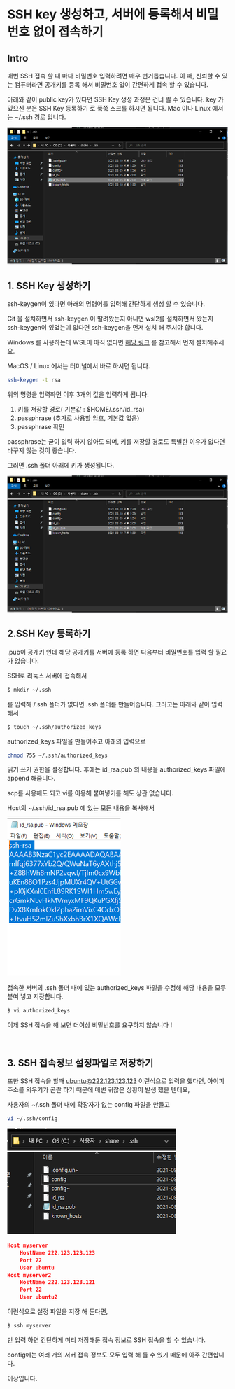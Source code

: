 # SSH key 생성하고, 서버에 등록해서 비밀번호 없이 접속하기

## Intro

매번 SSH 접속 할 때 마다 비밀번호 입력하려면 매우 번거롭습니다. 이 때, 신뢰할 수 있는 컴퓨터라면 공개키를 등록 해서 비밀번호 없이 간편하게 접속 할 수 있습니다.

아래와 같이 public key가 있다면 SSH Key 생성 과정은 건너 띌 수 있습니다. key 가 있으신 분은 SSH Key 등록하기 로 쭉쭉 스크롤 하시면 됩니다. Mac 이나 Linux 에서는 ~/.ssh 경로 입니다.

![](https://github.com/Shane-Park/markdownBlog/raw/master/OS/linux/sshkey.assets/image-20210810153821908.png)



## 1. SSH Key 생성하기

ssh-keygen이 있다면 아래의 명령어를 입력해 간단하게 생성 할 수 있습니다.

Git 을 설치하면서 ssh-keygen 이 딸려왔는지 아니면 wsl2를 설치하면서 왔는지 ssh-keygen이 있었는데 없다면 ssh-keygen을 먼저 설치 해 주셔야 합니다.

Windows 를 사용하는데 WSL이 아직 없다면 [해당 링크](https://shanepark.tistory.com/187) 를 참고해서 먼저 설치해주세요.

MacOS / Linux 에서는 터미널에서 바로 하시면 됩니다.

```bash
ssh-keygen -t rsa
```

위의 명령을 입력하면 이후 3개의 값을 입력하게 됩니다.

1. 키를 저장할 경로( 기본값 : $HOME/.ssh/id_rsa)
2. passphrase (추가로 사용할 암호, 기본값 없음)
3. passphrase 확인

passphrase는 굳이 입력 하지 않아도 되며, 키를 저장할 경로도 특별한 이유가 없다면 바꾸지 않는 것이 좋습니다.



그러면 .ssh 폴더 아래에 키가 생성됩니다.

![image-20210810153818487](https://github.com/Shane-Park/markdownBlog/raw/master/OS/linux/sshkey.assets/image-20210810153818487.png)



## 2.SSH Key 등록하기

.pub이 공개키 인데 해당 공개키를 서버에 등록 하면 다음부터 비밀번호를 입력 할 필요가 없습니다.

SSH로 리눅스 서버에 접속해서

```bash
$ mkdir ~/.ssh
```

를 입력해 /.ssh 폴더가 없다면 .ssh 폴더를 만들어줍니다. 그러고는 아래와 같이 입력해서

```bash
$ touch ~/.ssh/authorized_keys
```

authorized_keys 파일을 만들어주고 아래의 입력으로

```bash
chmod 755 ~/.ssh/authorized_keys
```

읽기 쓰기 권한을 설정합니다. 후에는 id_rsa.pub 의 내용을 authorized_keys 파일에 append 해줍니다.

scp를 사용해도 되고 vi를 이용해 붙여넣기를 해도 상관 없습니다.

Host의 ~/.ssh/id_rsa.pub 에 있는 모든 내용을 복사해서

![image-20210810154227911](https://github.com/Shane-Park/markdownBlog/raw/master/OS/linux/sshkey.assets/image-20210810154227911.png)

접속한 서버의 .ssh 폴더 내에 있는 authorized_keys 파일을 수정해 해당 내용을 모두 붙여 넣고 저장합니다.

```bash
$ vi authorized_keys
```



이제 SSH 접속을 해 보면 더이상 비밀번호를 요구하지 않습니다 !

​	

## 3. SSH 접속정보 설정파일로 저장하기

또한 SSH 접속을 할때 ubuntu@222.123.123.123 이런식으로 입력을 했다면, 아이피 주소를 외우기가 곤란 하기 때문에 매번 귀찮은 상황이 발생 했을 텐데요,

사용자의 ~/.ssh 폴더 내에 확장자가 없는 config 파일을 만들고

```bash
vi ~/.ssh/config
```



![image-20210810154550934](https://github.com/Shane-Park/markdownBlog/raw/master/OS/linux/sshkey.assets/image-20210810154550934.png)

```json
Host myserver
    HostName 222.123.123.123
    Port 22
    User ubuntu
Host myserver2
    HostName 222.123.123.121
    Port 22
    User ubuntu2
```

이런식으로 설정 파일을 저장 해 둔다면,

```bash
$ ssh myserver
```

만 입력 하면 간단하게 미리 저장해둔 접속 정보로 SSH 접속을 할 수 있습니다.

config에는 여러 개의 서버 접속 정보도 모두 입력 해 둘 수 있기 때문에 아주 간편합니다.



이상입니다.